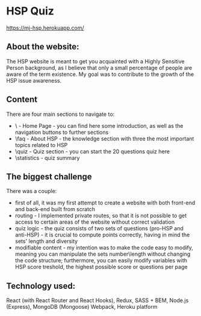 # HSP Quiz

https://mj-hsp.herokuapp.com/

## About the website:
The HSP website is meant to get you acquainted with a Highly Sensitive Person background, as I believe that only a small percentage of people are aware of the term existence.
My goal was to contribute to the growth of the HSP issue awareness.

## Content
There are four main sections to navigate to:
- \ - Home Page - you can find here some introduction, as well as the navigation buttons to further sections
- \faq - About HSP - the knowledge section with three the most important topics related to HSP
- \quiz - Quiz section - you can start the 20 questions quiz here
- \statistics - quiz summary

## The biggest challenge
There was a couple:
- first of all, it was my first attempt to create a website with both front-end and back-end built from scratch
- routing - I implemented private routes, so that it is not possible to get access to certain areas of the website without correct validation
- quiz logic - the quiz consists of two sets of questions (pro-HSP and anti-HSP) - it is crucial to compute points correctly, having in mind the sets' length and diversity
- modifiable content - my intention was to make the code easy to modify, meaning you can manipulate the sets number\length without changing the code structure; furthermore, you can easily modify variables with HSP score treshold, the highest possible score or questions per page

## Technology used:
React (with React Router and React Hooks),
Redux,
SASS + BEM,
Node.js (Express),
MongoDB (Mongoose)
Webpack,
Heroku platform



